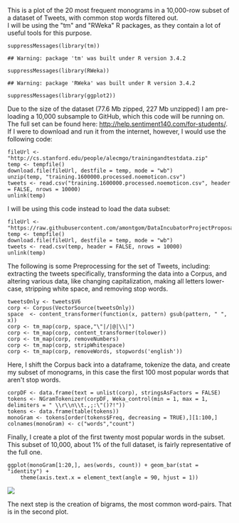 This is a plot of the 20 most frequent monograms in a 10,000-row subset
of a dataset of Tweets, with common stop words filtered out.  
I will be using the "tm" and "RWeka" R packages, as they contain a lot
of useful tools for this purpose.

    suppressMessages(library(tm))

    ## Warning: package 'tm' was built under R version 3.4.2

    suppressMessages(library(RWeka))

    ## Warning: package 'RWeka' was built under R version 3.4.2

    suppressMessages(library(ggplot2))

Due to the size of the dataset (77.6 Mb zipped, 227 Mb unzipped) I am
pre-loading a 10,000 subsample to GitHub, which this code will be
running on. The full set can be found here:
<http://help.sentiment140.com/for-students/>. If I were to download and
run it from the internet, however, I would use the following code:

    fileUrl <- "http://cs.stanford.edu/people/alecmgo/trainingandtestdata.zip"
    temp <- tempfile()
    download.file(fileUrl, destfile = temp, mode = "wb")
    unzip(temp, "training.1600000.processed.noemoticon.csv")
    tweets <- read.csv("training.1600000.processed.noemoticon.csv", header = FALSE, nrows = 10000)
    unlink(temp)

I will be using this code instead to load the data subset:

    fileUrl <- "https://raw.githubusercontent.com/amontgom/DataIncubatorProjectProposal/master/tweets.csv"
    temp <- tempfile()
    download.file(fileUrl, destfile = temp, mode = "wb")
    tweets <- read.csv(temp, header = FALSE, nrows = 10000)
    unlink(temp)

The following is some Preprocessing for the set of Tweets, including:
extracting the tweets specifically, transforming the data into a Corpus,
and altering various data, like changing capitalization, making all
letters lower-case, stripping white space, and removing stop words.

    tweetsOnly <- tweets$V6
    corp <- Corpus(VectorSource(tweetsOnly))
    space  <- content_transformer(function(x, pattern) gsub(pattern, " ", x))
    corp <- tm_map(corp, space,"\"|/|@|\\|")
    corp <- tm_map(corp, content_transformer(tolower))
    corp <- tm_map(corp, removeNumbers)
    corp <- tm_map(corp, stripWhitespace)
    corp <- tm_map(corp, removeWords, stopwords('english'))

Here, I shift the Corpus back into a dataframe, tokenize the data, and
create my subset of monograms, in this case the first 100 most popular
words that aren't stop words.

    corpDF <- data.frame(text = unlist(corp), stringsAsFactors = FALSE)
    tokens <- NGramTokenizer(corpDF, Weka_control(min = 1, max = 1, delimiters = " \\r\\n\\t.,;:\"()?!"))
    tokens <- data.frame(table(tokens))
    monoGram <- tokens[order(tokens$Freq, decreasing = TRUE),][1:100,]
    colnames(monoGram) <- c("words","count")

Finally, I create a plot of the first twenty most popular words in the
subset. This subset of 10,000, about 1% of the full dataset, is fairly
representative of the full one.

    ggplot(monoGram[1:20,], aes(words, count)) + geom_bar(stat = "identity") +
        theme(axis.text.x = element_text(angle = 90, hjust = 1))

![](DataIncubatorProposalPlot1_files/figure-markdown_strict/unnamed-chunk-5-1.png)

The next step is the creation of bigrams, the most common word-pairs.
That is in the second plot.
